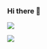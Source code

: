 ### Hi there 👋


  
<p allign="center">
    <a href="https://twitter.com/paco_krueger"> <img src="https://img.shields.io/twitter/follow/Andromeda_IO?label=paco_krueger&logoColor=purple&style=social">
  </p>

<p allign="center">

  <a href="https://twitter.com/Andromeda_IO"> <img src="https://img.shields.io/twitter/follow/Andromeda_IO?label=Andromeda_IO&logoColor=purple&style=social">
</p>

<!--
**paco-krueger/paco-krueger** is a ✨ _special_ ✨ repository because its `README.md` (this file) appears on your GitHub profile.

Here are some ideas to get you started:

- 🔭 I’m currently working on ...
- 🌱 I’m currently learning ...
- 👯 I’m looking to collaborate on ...
- 🤔 I’m looking for help with ...
- 💬 Ask me about ...
- 📫 How to reach me: ...
- 😄 Pronouns: ...
- ⚡ Fun fact: ...
-->
